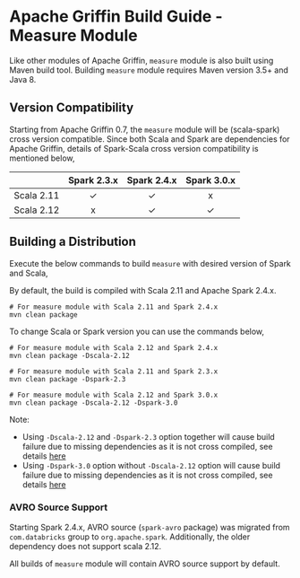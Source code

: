 <!--
Licensed to the Apache Software Foundation (ASF) under one
or more contributor license agreements.  See the NOTICE file
distributed with this work for additional information
regarding copyright ownership.  The ASF licenses this file
to you under the Apache License, Version 2.0 (the
"License"); you may not use this file except in compliance
with the License.  You may obtain a copy of the License at

  http://www.apache.org/licenses/LICENSE-2.0

Unless required by applicable law or agreed to in writing,
software distributed under the License is distributed on an
"AS IS" BASIS, WITHOUT WARRANTIES OR CONDITIONS OF ANY
KIND, either express or implied.  See the License for the
specific language governing permissions and limitations
under the License.
-->

# Apache Griffin Build Guide - Measure Module

Like other modules of Apache Griffin, `measure` module is also built using Maven build tool. Building `measure` module
requires Maven version 3.5+ and Java 8.

## Version Compatibility

Starting from Apache Griffin 0.7, the `measure` module will be (scala-spark) cross version compatible. Since both Scala
and Spark are dependencies for Apache Griffin, details of Spark-Scala cross version compatibility is mentioned below,

|           | Spark 2.3.x | Spark 2.4.x | Spark 3.0.x |
| --------- |:-----------:|:-----------:|:-----------:|
| Scala 2.11| ✓           | ✓           | x           |
| Scala 2.12| x           | ✓           | ✓           |

## Building a Distribution

Execute the below commands to build `measure` with desired version of Spark and Scala,

By default, the build is compiled with Scala 2.11 and Apache Spark 2.4.x.

```
# For measure module with Scala 2.11 and Spark 2.4.x
mvn clean package
```

To change Scala or Spark version you can use the commands below,

```
# For measure module with Scala 2.12 and Spark 2.4.x
mvn clean package -Dscala-2.12
```

```
# For measure module with Scala 2.11 and Spark 2.3.x
mvn clean package -Dspark-2.3
```

```
# For measure module with Scala 2.12 and Spark 3.0.x
mvn clean package -Dscala-2.12 -Dspark-3.0 
```

Note: 
 - Using `-Dscala-2.12` and `-Dspark-2.3` option together will cause build failure due to missing dependencies as it
is not cross compiled, see details [here](#version-compatibility)
 - Using `-Dspark-3.0` option without `-Dscala-2.12` option will cause build failure due to missing dependencies as it
   is not cross compiled, see details [here](#version-compatibility)

### AVRO Source Support

Starting Spark 2.4.x, AVRO source (`spark-avro` package) was migrated from `com.databricks` group to `org.apache.spark`.
Additionally, the older dependency does not support scala 2.12.

All builds of `measure` module will contain AVRO source support by default.
